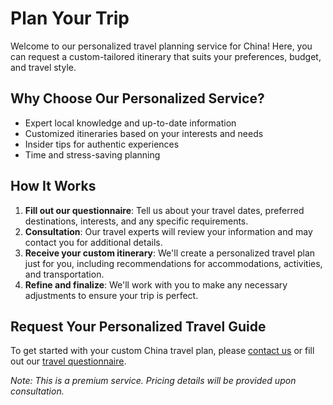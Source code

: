 # Plan Your Trip

Welcome to our personalized travel planning service for China! Here, you can request a custom-tailored itinerary that suits your preferences, budget, and travel style.

## Why Choose Our Personalized Service?

- Expert local knowledge and up-to-date information
- Customized itineraries based on your interests and needs
- Insider tips for authentic experiences
- Time and stress-saving planning

## How It Works

1. **Fill out our questionnaire**: Tell us about your travel dates, preferred destinations, interests, and any specific requirements.
2. **Consultation**: Our travel experts will review your information and may contact you for additional details.
3. **Receive your custom itinerary**: We'll create a personalized travel plan just for you, including recommendations for accommodations, activities, and transportation.
4. **Refine and finalize**: We'll work with you to make any necessary adjustments to ensure your trip is perfect.

## Request Your Personalized Travel Guide

To get started with your custom China travel plan, please [contact us](#) or fill out our [travel questionnaire](#).

*Note: This is a premium service. Pricing details will be provided upon consultation.*

